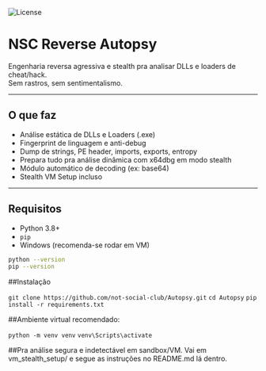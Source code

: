 ![License](https://img.shields.io/badge/license-NSC%20Confidential-red)

# NSC Reverse Autopsy

Engenharia reversa agressiva e stealth pra analisar DLLs e loaders de cheat/hack.  
Sem rastros, sem sentimentalismo.

---

## O que faz

- Análise estática de DLLs e Loaders (.exe)
- Fingerprint de linguagem e anti-debug
- Dump de strings, PE header, imports, exports, entropy
- Prepara tudo pra análise dinâmica com x64dbg em modo stealth
- Módulo automático de decoding (ex: base64)
- Stealth VM Setup incluso

---

## Requisitos

- Python 3.8+
- `pip`
- Windows (recomenda-se rodar em VM)

```bash
python --version
pip --version
```

##Instalação

`git clone https://github.com/not-social-club/Autopsy.git`
`cd Autopsy`
`pip install -r requirements.txt`

##Ambiente virtual recomendado:

`python -m venv venv`
`venv\Scripts\activate`


##Pra análise segura e indetectável em sandbox/VM.
Vai em vm_stealth_setup/ e segue as instruções no README.md lá dentro.
